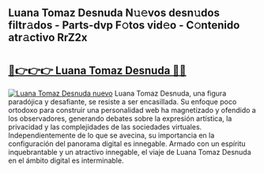 ## Luana Tomaz Desnuda N𝚞𝚎vos desn𝚞dos filtr𝚊dos - Parts-dvp F𝚘tos vid𝚎o - C𝚘ntenido atr𝚊ctivo RrZ2x

# <h2><a href="http://mb87o4z.tromn.icu/?c=Luana+Tomaz+Desnuda">🔗👉👉👉 Luana Tomaz Desnuda 🔗🔗</a></h2>

[![Luana Tomaz Desnuda nuevo](https://i.imgur.com/pEAQMta.gif)](http://mb87o4z.tromn.icu/?c=Luana+Tomaz+Desnuda)
Luana Tomaz Desnuda, una figura paradójica y desafiante, se resiste a ser encasillada. Su enfoque poco ortodoxo para construir una personalidad web ha magnetizado y ofendido a los observadores, generando debates sobre la expresión artística, la privacidad y las complejidades de las sociedades virtuales. Independientemente de lo que se avecina, su importancia en la configuración del panorama digital es innegable. Armado con un espíritu inquebrantable y un atractivo innegable, el viaje de Luana Tomaz Desnuda en el ámbito digital es interminable.

